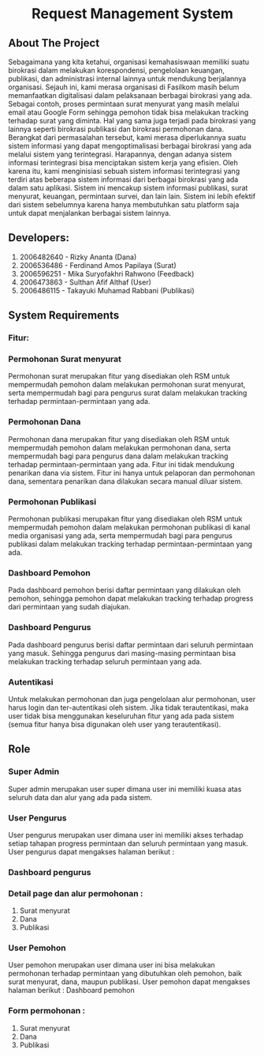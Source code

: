 <h1 align="center">Request Management System</h1>

## About The Project
Sebagaimana yang kita ketahui, organisasi kemahasiswaan memiliki suatu birokrasi dalam melakukan korespondensi, pengelolaan keuangan, publikasi, dan administrasi internal lainnya untuk mendukung berjalannya organisasi. Sejauh ini, kami merasa organisasi di Fasilkom masih belum memanfaatkan digitalisasi dalam pelaksanaan berbagai birokrasi yang ada. Sebagai contoh, proses permintaan surat menyurat yang masih melalui email atau Google Form sehingga pemohon tidak bisa melakukan tracking terhadap surat yang diminta. Hal yang sama juga terjadi pada birokrasi yang lainnya seperti birokrasi publikasi dan birokrasi permohonan dana.
<br>
Berangkat dari permasalahan tersebut, kami merasa diperlukannya suatu sistem informasi yang dapat mengoptimalisasi berbagai birokrasi yang ada melalui sistem yang terintegrasi. Harapannya, dengan adanya sistem informasi terintegrasi bisa menciptakan sistem kerja yang efisien. Oleh karena itu, kami menginisiasi sebuah sistem informasi terintegrasi yang terdiri atas beberapa sistem informasi dari berbagai birokrasi yang ada dalam satu aplikasi. Sistem ini mencakup sistem informasi publikasi, surat menyurat, keuangan, permintaan survei, dan lain lain. Sistem ini lebih efektif dari sistem sebelumnya karena hanya membutuhkan satu platform  saja untuk dapat menjalankan berbagai sistem lainnya.

## Developers:
1. 2006482640 - Rizky Ananta (Dana)
2. 2006536486 - Ferdinand Amos Papilaya (Surat)
3. 2006596251 - Mika Suryofakhri Rahwono (Feedback)
4. 2006473863 - Sulthan Afif Althaf (User)
5. 2006486115 - Takayuki Muhamad Rabbani (Publikasi)


## System Requirements
### Fitur:
### Permohonan Surat menyurat
Permohonan surat merupakan fitur yang disediakan oleh RSM untuk mempermudah pemohon dalam melakukan permohonan surat menyurat, serta mempermudah bagi para pengurus surat dalam melakukan tracking terhadap permintaan-permintaan yang ada.

### Permohonan Dana
Permohonan dana merupakan fitur yang disediakan oleh RSM untuk mempermudah pemohon dalam melakukan permohonan dana, serta mempermudah bagi para pengurus dana dalam melakukan tracking terhadap permintaan-permintaan yang ada. Fitur ini tidak mendukung penarikan dana via sistem. Fitur ini hanya untuk pelaporan dan permohonan dana, sementara penarikan dana dilakukan secara manual diluar sistem.

### Permohonan Publikasi
Permohonan publikasi merupakan fitur yang disediakan oleh RSM untuk mempermudah pemohon dalam melakukan permohonan publikasi di kanal media organisasi yang ada, serta mempermudah bagi para pengurus publikasi dalam melakukan tracking terhadap permintaan-permintaan yang ada.

### Dashboard Pemohon
Pada dashboard pemohon berisi daftar permintaan yang dilakukan oleh pemohon, sehingga pemohon dapat melakukan tracking terhadap progress dari permintaan yang sudah diajukan.

### Dashboard Pengurus
Pada dashboard pengurus berisi daftar permintaan dari seluruh permintaan yang masuk. Sehingga pengurus dari masing-masing permintaan bisa melakukan tracking terhadap seluruh permintaan yang ada.

### Autentikasi
Untuk melakukan permohonan dan juga pengelolaan alur permohonan, user harus login dan ter-autentikasi oleh sistem. Jika tidak terautentikasi, maka user tidak bisa menggunakan keseluruhan fitur yang ada pada sistem (semua fitur hanya bisa digunakan oleh user yang terautentikasi).

## Role
### Super Admin
Super admin merupakan user super dimana user ini memiliki kuasa atas seluruh data dan alur yang ada pada sistem.

### User Pengurus
User pengurus merupakan user dimana user ini memiliki akses terhadap setiap tahapan progress permintaan dan seluruh permintaan yang masuk. User pengurus dapat mengakses halaman berikut :
### Dashboard pengurus

### Detail page dan alur permohonan :
1. Surat menyurat
2. Dana
3. Publikasi

### User Pemohon
User pemohon merupakan user dimana user ini bisa melakukan permohonan terhadap permintaan yang dibutuhkan oleh pemohon, baik surat menyurat, dana, maupun publikasi. User pemohon dapat mengakses halaman berikut :
Dashboard pemohon

### Form permohonan :
1. Surat menyurat
2. Dana
3. Publikasi
